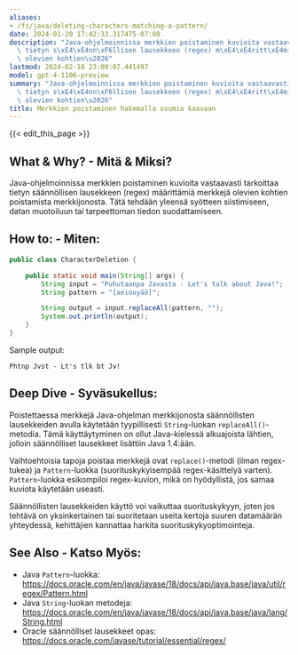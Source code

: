 ```yaml
---
aliases:
- /fi/java/deleting-characters-matching-a-pattern/
date: 2024-01-20 17:42:33.317475-07:00
description: "Java-ohjelmoinnissa merkkien poistaminen kuvioita vastaavasti tarkoittaa\
  \ tietyn s\xE4\xE4nn\xF6llisen lausekkeen (regex) m\xE4\xE4ritt\xE4mi\xE4 merkkej\xE4\
  \ olevien kohtien\u2026"
lastmod: 2024-02-18 23:09:07.441497
model: gpt-4-1106-preview
summary: "Java-ohjelmoinnissa merkkien poistaminen kuvioita vastaavasti tarkoittaa\
  \ tietyn s\xE4\xE4nn\xF6llisen lausekkeen (regex) m\xE4\xE4ritt\xE4mi\xE4 merkkej\xE4\
  \ olevien kohtien\u2026"
title: Merkkien poistaminen hakemalla osumia kaavaan
---
```


{{< edit_this_page >}}

## What & Why? - Mitä & Miksi?
Java-ohjelmoinnissa merkkien poistaminen kuvioita vastaavasti tarkoittaa tietyn säännöllisen lausekkeen (regex) määrittämiä merkkejä olevien kohtien poistamista merkkijonosta. Tätä tehdään yleensä syötteen siistimiseen, datan muotoiluun tai tarpeettoman tiedon suodattamiseen.

## How to: - Miten:
```java
public class CharacterDeletion {

    public static void main(String[] args) {
        String input = "Puhutaanpa Javasta - Let's talk about Java!";
        String pattern = "[aeiouyäö]";

        String output = input.replaceAll(pattern, "");
        System.out.println(output);
    }
}
```
Sample output:
```
Phtnp Jvst - Lt's tlk bt Jv!
```

## Deep Dive - Syväsukellus:
Poistettaessa merkkejä Java-ohjelman merkkijonosta säännöllisten lausekkeiden avulla käytetään tyypillisesti `String`-luokan `replaceAll()`-metodia. Tämä käyttäytyminen on ollut Java-kielessä alkuajoista lähtien, jolloin säännölliset lausekkeet lisättiin Java 1.4:ään. 

Vaihtoehtoisia tapoja poistaa merkkejä ovat `replace()`-metodi (ilman regex-tukea) ja `Pattern`-luokka (suorituskykyisempää regex-käsittelyä varten). `Pattern`-luokka esikompiloi regex-kuvion, mikä on hyödyllistä, jos samaa kuviota käytetään useasti.

Säännöllisten lausekkeiden käyttö voi vaikuttaa suorituskykyyn, joten jos tehtävä on yksinkertainen tai suoritetaan useita kertoja suuren datamäärän yhteydessä, kehittäjien kannattaa harkita suorituskykyoptimointeja.

## See Also - Katso Myös:
- Java `Pattern`-luokka: https://docs.oracle.com/en/java/javase/18/docs/api/java.base/java/util/regex/Pattern.html
- Java `String`-luokan metodeja: https://docs.oracle.com/en/java/javase/18/docs/api/java.base/java/lang/String.html
- Oracle säännölliset lausekkeet opas: https://docs.oracle.com/javase/tutorial/essential/regex/
